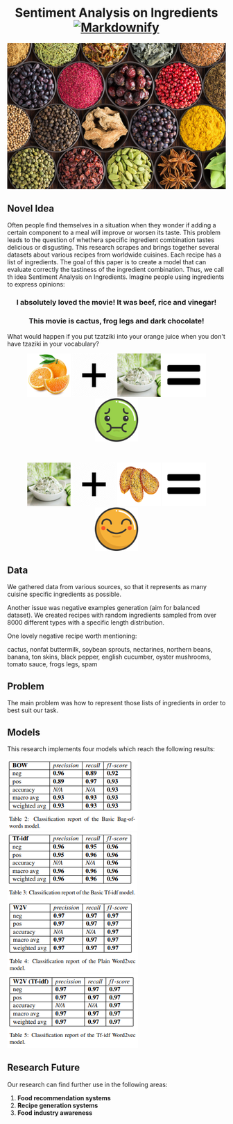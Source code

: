 <h1 align='center'>
  Sentiment Analysis on Ingredients 
  <a href="https://github.com/sindresorhus/awesome"><img src="https://cdn.rawgit.com/sindresorhus/awesome/d7305f38d29fed78fa85652e3a63e154dd8e8829/media/badge.svg" alt="Markdownify" width='135'>
  </a>
</h1>

![Ingredients](Ingredients.jpg "Ingredients")

## Novel Idea
Often people find themselves in a situation when they wonder if adding a certain component to a meal will improve or worsen its taste. This problem leads to the question of whethera specific ingredient combination tastes delicious or disgusting. This research scrapes and brings together several datasets about various recipes from  worldwide cuisines. Each recipe has a list of ingredients. The goal of this paper is to create a model that can evaluate correctly the tastiness of the ingredient combination. Thus, we call th idea Sentiment Analysis on Ingredients. Imagine people using ingredients to express opinions:

<h3 align='center'>I absolutely loved the movie! It was beef, rice and vinegar!</h3>
<h3 align='center'>This movie is cactus, frog legs and dark chocolate!</h3>

What would happen if you put tzatziki into your orange juice when you don't have tzaziki in your vocabulary?

<p align='center'>
<img src="orange.jpg" alt="drawing" width="100" height="100"/> <img src="plus.png" alt="drawing" width="100" height="100"/> <img src="tz.jpg" alt="drawing" width="100" height="100"/> <img src="equal.png" alt="drawing" width="100" height="100"/> <img src="sick.svg" alt="drawing" width="100" height="100"/>
</p>

</br>

<p align='center'>
<img src="tz.jpg" alt="drawing" width="100" height="100"/> <img src="plus.png" alt="drawing" width="100" height="100"/> <img src="garlic.png" alt="drawing" width="100" height="100"/> <img src="equal.png" alt="drawing" width="100" height="100"/> <img src="happy.svg" alt="drawing" width="100" height="100"/>
</p>

## Data
We gathered data from various sources, so that it represents as many cuisine specific ingredients as possible.

Another issue was negative examples generation (aim for balanced dataset).
We created recipes with random ingredients sampled from over 8000 different types with a specific length distribution.

One lovely negative recipe worth mentioning:

cactus, nonfat buttermilk, soybean sprouts, nectarines, northern beans, banana, ton skins, black pepper, english cucumber, oyster mushrooms, tomato sauce, frogs legs, spam

## Problem
The main problem was how to represent those lists of ingredients in order to best suit our task.

## Models
This research implements four models which reach the following results: 

![Model](bow.PNG "BoW model")
![Model](tfidf.PNG "Tf-idf model")
![Model](w2v.PNG "Word2vec model")
![Model](w2vt.PNG "Word2vec Tf-idf model")

## Research Future
Our research can find further use in the following areas:
1. <b>Food recommendation systems</b>
2. <b>Recipe generation systems</b>
3. <b>Food industry awareness</b>
